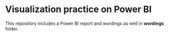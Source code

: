﻿# Visualization practice on Power BI

This repository includes a Power BI report and wordings as well in **wordings** folder.
